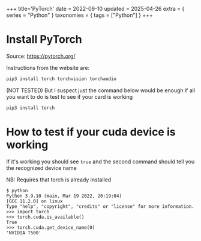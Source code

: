 +++
title='PyTorch'
date = 2022-09-10
updated = 2025-04-26
extra = { series = "Python" }
taxonomies = { tags = ["Python"] }
+++

# Install PyTorch

Source: <https://pytorch.org/>

Instructions from the website are:

```sh
pip3 install torch torchvision torchaudio
```

(NOT TESTED) But I suspect just the command below would be enough if all you want to do is test to see if your card is working

```sh
pip3 install torch
```

# How to test if your cuda device is working

If it's working you should see `true` and the second command should tell you the recognized device name

NB: Requires that torch is already installed

```
$ python
Python 3.9.10 (main, Mar 19 2022, 20:19:04) 
[GCC 11.2.0] on linux
Type "help", "copyright", "credits" or "license" for more information.
>>> import torch
>>> torch.cuda.is_available()
True
>>> torch.cuda.get_device_name(0)
'NVIDIA T500'
```
